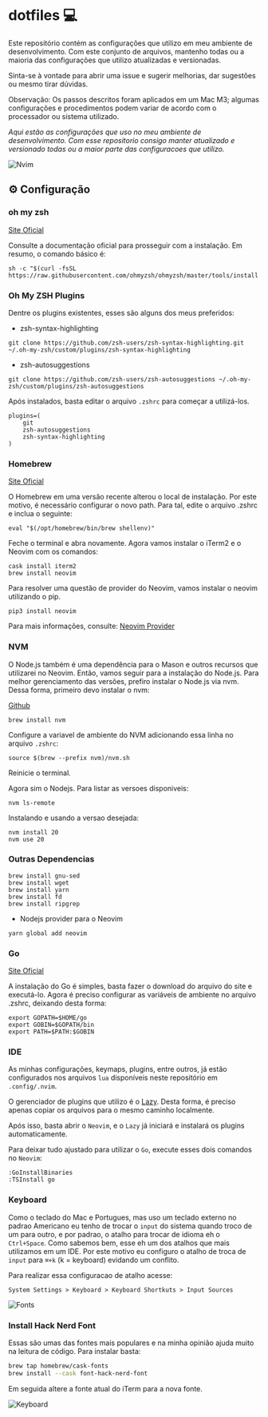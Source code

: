 # dotfiles 💻

Este repositório contém as configurações que utilizo em meu ambiente de desenvolvimento. 
Com este conjunto de arquivos, mantenho todas ou a maioria das configurações que utilizo atualizadas e versionadas.

Sinta-se à vontade para abrir uma issue e sugerir melhorias, dar sugestões ou mesmo tirar dúvidas.

Observação: Os passos descritos foram aplicados em um Mac M3; algumas configurações e procedimentos 
podem variar de acordo com o processador ou sistema utilizado.

*Aqui estão as configurações que uso no meu ambiente de desenvolvimento.
Com esse repositorio consigo manter atualizado e versionado todas ou a
maior parte das configuracoes que utilizo.*

![Nvim](./assets/nvim.png)

## ⚙️ Configuração

### oh my zsh

[Site Oficial](https://ohmyz.sh/#install)

Consulte a documentação oficial para prosseguir com a instalação. Em resumo, o comando básico é:

```shell
sh -c "$(curl -fsSL https://raw.githubusercontent.com/ohmyzsh/ohmyzsh/master/tools/install.sh)"
```

### Oh My ZSH Plugins

Dentre os plugins existentes, esses são alguns dos meus preferidos:

- zsh-syntax-highlighting

```shell
git clone https://github.com/zsh-users/zsh-syntax-highlighting.git ~/.oh-my-zsh/custom/plugins/zsh-syntax-highlighting
```

- zsh-autosuggestions

```shell
git clone https://github.com/zsh-users/zsh-autosuggestions ~/.oh-my-zsh/custom/plugins/zsh-autosuggestions
```

Após instalados, basta editar o arquivo `.zshrc` para começar a utilizá-los.

```shell
plugins=(
	git
	zsh-autosuggestions
  	zsh-syntax-highlighting
)
```

### Homebrew

[Site Oficial](https://brew.sh)

O Homebrew em uma versão recente alterou o local de instalação. Por este motivo, 
é necessário configurar o novo path. Para tal, edite o arquivo .zshrc e inclua o seguinte:

```shell
eval "$(/opt/homebrew/bin/brew shellenv)"
```

Feche o terminal e abra novamente.
Agora vamos instalar o iTerm2 e o Neovim com os comandos:

```shell
cask install iterm2
brew install neovim
```

Para resolver uma questão de provider do Neovim, vamos instalar o neovim utilizando o pip. 

```shell
pip3 install neovim
```

Para mais informações, consulte: [Neovim Provider](https://neovim.io/doc/user/provider.html)

### NVM

O Node.js também é uma dependência para o Mason e outros recursos que utilizarei no Neovim. 
Então, vamos seguir para a instalação do Node.js. Para melhor gerenciamento das versões, prefiro 
instalar o Node.js via nvm. Dessa forma, primeiro devo instalar o nvm:

[Github](https://github.com/nvm-sh/nvm)

```shell
brew install nvm
```

Configure a variavel de ambiente do NVM adicionando essa linha no arquivo `.zshrc`:

```shell
source $(brew --prefix nvm)/nvm.sh
```

Reinicie o terminal.

Agora sim o Nodejs.
Para listar as versoes disponiveis:


```shell
nvm ls-remote
```

Instalando e usando a versao desejada:

```shell
nvm install 20 
nvm use 20
```

### Outras Dependencias

```shell
brew install gnu-sed
brew install wget
brew install yarn
brew install fd
brew install ripgrep
```

- Nodejs provider para o Neovim

```shell
yarn global add neovim
```

### Go

[Site Oficial](https://go.dev/doc/install)

A instalação do Go é simples, basta fazer o download do arquivo do site e executá-lo.
Agora é preciso configurar as variáveis de ambiente no arquivo .zshrc, deixando desta forma:

```shell
export GOPATH=$HOME/go
export GOBIN=$GOPATH/bin
export PATH=$PATH:$GOBIN
```

### IDE

As minhas configurações, keymaps, plugins, entre outros, já estão configurados nos arquivos `lua`
disponíveis neste repositório em `.config/.nvim`.

O gerenciador de plugins que utilizo é o [Lazy](https://github.com/folke/lazy.nvim). 
Desta forma, é preciso apenas copiar os arquivos para o mesmo caminho localmente.

Após isso, basta abrir o `Neovim`, e o `Lazy` já iniciará e instalará os plugins automaticamente.

Para deixar tudo ajustado para utilizar o `Go`, execute esses dois comandos no `Neovim`:

```shell
:GoInstallBinaries
:TSInstall go
```

### Keyboard

Como o teclado do Mac e Portugues, mas uso um teclado externo no padrao Americano
eu tenho de trocar o `input` do sistema quando troco de um para outro, e por padrao,
o atalho para trocar de idioma eh o `Ctrl+Space`. Como sabemos bem, esse eh um dos atalhos
que mais utilizamos em um IDE. Por este motivo eu configuro o atalho de troca de `input`
para `⌘+k` (k = keyboard) evidando um conflito.

Para realizar essa configuracao de atalho acesse:

`System Settings > Keyboard > Keyboard Shortkuts > Input Sources`

![Fonts](./assets/fonts.png)

### Install Hack Nerd Font

Essas são umas das fontes mais populares e na minha opinião ajuda muito na leitura de código.
Para instalar basta:

```bash
brew tap homebrew/cask-fonts
brew install --cask font-hack-nerd-font
```

Em seguida altere a fonte atual do iTerm para a nova fonte.

![Keyboard](./assets/keyboard-input.png)
